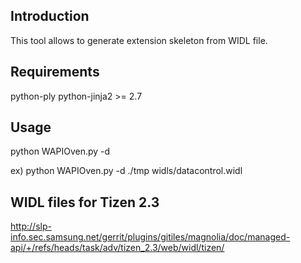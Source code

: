## Introduction

This tool allows to generate extension skeleton from WIDL file.

## Requirements

python-ply
python-jinja2 >= 2.7

## Usage

python WAPIOven.py -d <output directory> <webidl file>

ex) python WAPIOven.py -d ./tmp widls/datacontrol.widl

## WIDL files for Tizen 2.3

http://slp-info.sec.samsung.net/gerrit/plugins/gitiles/magnolia/doc/managed-api/+/refs/heads/task/adv/tizen_2.3/web/widl/tizen/
